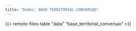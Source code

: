 ```yaml
---
title: "Dados: BASE-TERRITORIAL-CONVERSAO"
---
```


{{< remote-files-table "data" "base_territorial_conversao" >}}
